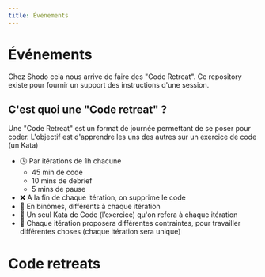 ```yaml
---
title: Événements
---
```

# Événements

Chez Shodo cela nous arrive de faire des "Code Retreat".
Ce repository existe pour fournir un support des instructions d'une session.

## C'est quoi une "Code retreat" ?

Une "Code Retreat" est un format de journée permettant de se poser pour coder.
L'objectif est d'apprendre les uns des autres sur un exercice de code (un Kata)

- 🕓 Par itérations de 1h chacune
    - 45 min de code
    - 10 mins de debrief
    - 5 mins de pause
- ❌ A la fin de chaque itération, on supprime le code
- 👥 En binômes, différents à chaque itération
- 📖 Un seul Kata de Code (l’exercice) qu'on refera à chaque itération
- 🦾 Chaque itération proposera différentes contraintes, pour travailler différentes choses (chaque itération sera unique)

# Code retreats
